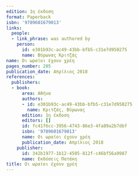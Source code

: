 ```yaml
---
edition: 1η έκδοση
format: Paperback
isbn: '9789601679013'
links:
  people:
  - link_phrase: was authored by
    person:
      id: e301b93c-ac49-43bb-bfb5-c31e7d950275
      name: Βύρωνας Κριτζάς
name: Οι ωραίοι έχουν χρέη
pages_number: 205
publication_date: Απρίλιος 2018
references:
  publishers:
  - book:
      area: Αθήνα
      authors:
      - id: e301b93c-ac49-43bb-bfb5-c31e7d950275
        name: Κριτζάς, Βύρωνας
      edition: 1η έκδοση
      editors: []
      id: fc41f6cc-3956-4743-86e3-4fa89a2b7dbf
      isbn: '9789601679013'
      name: Οι ωραίοι έχουν χρέη
      publication_date: Απρίλιος 2018
    publisher:
      id: 342b1977-1b12-4505-812f-c46bf56a9987
      name: Εκδόσεις Πατάκη
title: Οι ωραίοι έχουν χρέη
---
```


